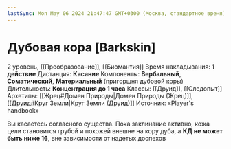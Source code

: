 ```yaml
---
lastSync: Mon May 06 2024 21:47:47 GMT+0300 (Москва, стандартное время)
---
```

# Дубовая кора [Barkskin]
2 уровень, [[Преобразование]], [[Биомантия]]
Время накладывания: **1 действие**
Дистанция: **Касание**
Компоненты: **Вербальный**, **Соматический**, **Материальный** (пригоршня дубовой коры)
Длительность: **Концентрация до 1 часа**
Классы: [[Друид]], [[Следопыт]]
Архетипы: [[Жрец#Домен Природы|Домен Природы (Жрец)]], [[Друид#Круг Земли|Круг Земли (Друид)]]
Источник: «Player's handbook»

Вы касаетесь согласного существа. Пока заклинание активно, кожа цели становится грубой и похожей внешне на кору дуба, а **КД не может быть ниже 16**, вне зависимости от надетых доспехов